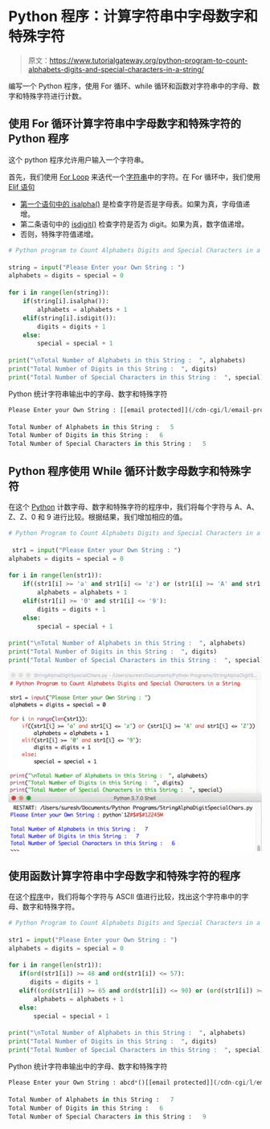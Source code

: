 # Python 程序：计算字符串中字母数字和特殊字符

> 原文：<https://www.tutorialgateway.org/python-program-to-count-alphabets-digits-and-special-characters-in-a-string/>

编写一个 Python 程序，使用 For 循环、while 循环和函数对字符串中的字母、数字和特殊字符进行计数。

## 使用 For 循环计算字符串中字母数字和特殊字符的 Python 程序

这个 python 程序允许用户输入一个字符串。

首先，我们使用 [For Loop](https://www.tutorialgateway.org/python-for-loop/) 来迭代一个[字符串](https://www.tutorialgateway.org/python-string/)中的字符。在 For 循环中，我们使用 [Elif 语句](https://www.tutorialgateway.org/python-elif-statement/)

*   [第一个语句中的 isalpha()](https://www.tutorialgateway.org/python-isalpha/) 是检查字符是否是字母表。如果为真，字母值递增。
*   第二条语句中的 [isdigit()](https://www.tutorialgateway.org/python-isdigit/) 检查字符是否为 digit。如果为真，数字值递增。
*   否则，特殊字符值递增。

```py
# Python program to Count Alphabets Digits and Special Characters in a String

string = input("Please Enter your Own String : ")
alphabets = digits = special = 0

for i in range(len(string)):
    if(string[i].isalpha()):
        alphabets = alphabets + 1
    elif(string[i].isdigit()):
        digits = digits + 1
    else:
        special = special + 1

print("\nTotal Number of Alphabets in this String :  ", alphabets)
print("Total Number of Digits in this String :  ", digits)
print("Total Number of Special Characters in this String :  ", special)
```

Python 统计字符串输出中的字母、数字和特殊字符

```py
Please Enter your Own String : [[email protected]](/cdn-cgi/l/email-protection) 12 cd 1212

Total Number of Alphabets in this String :   5
Total Number of Digits in this String :   6
Total Number of Special Characters in this String :   5
```

## Python 程序使用 While 循环计数字母数字和特殊字符

在这个 [Python](https://www.tutorialgateway.org/python-tutorial/) 计数字母、数字和特殊字符的程序中，我们将每个字符与 A、A、Z、Z、0 和 9 进行比较。根据结果，我们增加相应的值。

```py
# Python Program to Count Alphabets Digits and Special Characters in a String

 str1 = input("Please Enter your Own String : ")
alphabets = digits = special = 0

for i in range(len(str1)):
    if((str1[i] >= 'a' and str1[i] <= 'z') or (str1[i] >= 'A' and str1[i] <= 'Z')): 
        alphabets = alphabets + 1 
    elif(str1[i] >= '0' and str1[i] <= '9'):
        digits = digits + 1
    else:
        special = special + 1

print("\nTotal Number of Alphabets in this String :  ", alphabets)
print("Total Number of Digits in this String :  ", digits)
print("Total Number of Special Characters in this String :  ", special)
```

![Python Program to Count Alphabets Digits and Special Characters in a String 2](img/c892ef4feb553cafe6cf16d9f2b79aef.png)

## 使用函数计算字符串中字母数字和特殊字符的程序

在这个[程序](https://www.tutorialgateway.org/python-programming-examples/)中，我们将每个字符与 ASCII 值进行比较，找出这个字符串中的字母、数字和特殊字符。

 ```py
# Python Program to Count Alphabets Digits and Special Characters in a String

str1 = input("Please Enter your Own String : ")
alphabets = digits = special = 0

for i in range(len(str1)):
    if(ord(str1[i]) >= 48 and ord(str1[i]) <= 57): 
       digits = digits + 1 
    elif((ord(str1[i]) >= 65 and ord(str1[i]) <= 90) or (ord(str1[i]) >= 97 and ord(str1[i]) <= 122)):
        alphabets = alphabets + 1
    else:
        special = special + 1

print("\nTotal Number of Alphabets in this String :  ", alphabets)
print("Total Number of Digits in this String :  ", digits)
print("Total Number of Special Characters in this String :  ", special)
```

Python 统计字符串输出中的字母、数字和特殊字符

```py
Please Enter your Own String : abcd*()[[email protected]](/cdn-cgi/l/email-protection)

Total Number of Alphabets in this String :   7
Total Number of Digits in this String :   6
Total Number of Special Characters in this String :   9
```